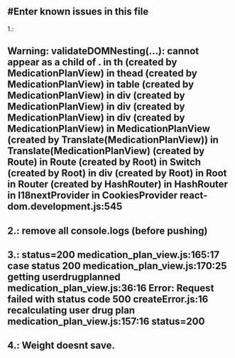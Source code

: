 #Enter known issues in this file
-----
1.: 

Warning: validateDOMNesting(...): <th> cannot appear as a child of <thead>.
    in th (created by MedicationPlanView)
    in thead (created by MedicationPlanView)
    in table (created by MedicationPlanView)
    in div (created by MedicationPlanView)
    in div (created by MedicationPlanView)
    in div (created by MedicationPlanView)
    in MedicationPlanView (created by Translate(MedicationPlanView))
    in Translate(MedicationPlanView) (created by Route)
    in Route (created by Root)
    in Switch (created by Root)
    in div (created by Root)
    in Root
    in Router (created by HashRouter)
    in HashRouter
    in I18nextProvider
    in CookiesProvider react-dom.development.js:545
---
2.: remove all console.logs (before pushing)
---
3.: 
    status=200 medication_plan_view.js:165:17
    case status 200 medication_plan_view.js:170:25
    getting userdrugplanned medication_plan_view.js:36:16
    Error: Request failed with status code 500 createError.js:16
    recalculating user drug plan medication_plan_view.js:157:16
    status=200
---
4.: Weight doesnt save.
---
